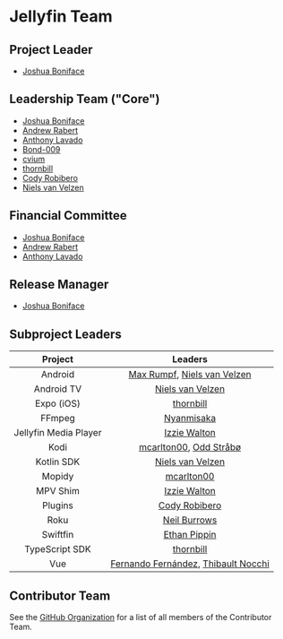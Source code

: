 # Jellyfin Team

## Project Leader

* [Joshua Boniface](https://github.com/joshuaboniface)

## Leadership Team ("Core")

* [Joshua Boniface](https://github.com/joshuaboniface)
* [Andrew Rabert](https://github.com/nvllsvm)
* [Anthony Lavado](https://github.com/anthonylavado)
* [Bond-009](https://github.com/Bond-009)
* [cvium](https://github.com/cvium)
* [thornbill](https://github.com/thornbill)
* [Cody Robibero](https://github.com/crobibero)
* [Niels van Velzen](https://github.com/nielsvanvelzen)

## Financial Committee

* [Joshua Boniface](https://github.com/joshuaboniface)
* [Andrew Rabert](https://github.com/nvllsvm)
* [Anthony Lavado](https://github.com/anthonylavado)

## Release Manager

* [Joshua Boniface](https://github.com/joshuaboniface)

## Subproject Leaders

| Project | Leaders |
|:-:|:-:|
| Android | [Max Rumpf](https://github.com/Maxr1998), [Niels van Velzen](https://github.com/nielsvanvelzen) |
| Android TV | [Niels van Velzen](https://github.com/nielsvanvelzen) |
| Expo (iOS) | [thornbill](https://github.com/thornbill) |
| FFmpeg | [Nyanmisaka](https://github.com/nyanmisaka) |
| Jellyfin Media Player | [Izzie Walton](https://github.com/iwalton3) |
| Kodi | [mcarlton00](https://github.com/mcarlton00), [Odd Stråbø](https://github.com/oddstr13) |
| Kotlin SDK | [Niels van Velzen](https://github.com/nielsvanvelzen) |
| Mopidy | [mcarlton00](https://github.com/mcarlton00) |
| MPV Shim | [Izzie Walton](https://github.com/iwalton3) |
| Plugins | [Cody Robibero](https://github.com/crobibero) |
| Roku | [Neil Burrows](https://github.com/neilsb) |
| Swiftfin | [Ethan Pippin](https://github.com/lepips) |
| TypeScript SDK | [thornbill](https://github.com/thornbill) |
| Vue | [Fernando Fernández](https://github.com/ferferga), [Thibault Nocchi](https://github.com/ThibaultNocchi) |

## Contributor Team

See the [GitHub Organization](https://github.com/orgs/jellyfin/people) for a list of all members of the Contributor Team.
